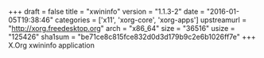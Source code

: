 +++
draft = false
title = "xwininfo"
version = "1.1.3-2"
date = "2016-01-05T19:38:46"
categories = ['x11', 'xorg-core', 'xorg-apps']
upstreamurl = "http://xorg.freedesktop.org"
arch = "x86_64"
size = "36516"
usize = "125426"
sha1sum = "be71ce8c815fce832d0d3d179b9c2e6b1026ff7e"
+++
X.Org xwininfo application